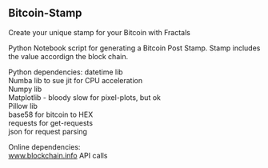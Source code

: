 ## Bitcoin-Stamp
Create your unique stamp for your Bitcoin with Fractals

Python Notebook script for generating a Bitcoin Post Stamp.
Stamp includes the value accordign the block chain.

Python dependencies:
datetime lib  
Numba  lib to sue jit for CPU acceleration  
Numpy lib  
Matplotlib - bloody slow for pixel-plots, but ok  
Pillow lib  
base58 for bitcoin to HEX  
requests for get-requests  
json for request parsing  

Online dependencies:  
www.blockchain.info API calls

